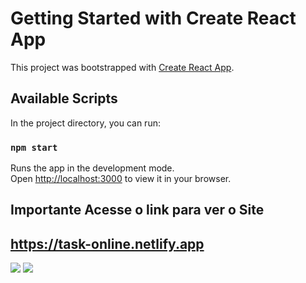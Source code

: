# Getting Started with Create React App

This project was bootstrapped with [Create React App](https://github.com/facebook/create-react-app).

## Available Scripts

In the project directory, you can run:

### `npm start`

Runs the app in the development mode.\
Open [http://localhost:3000](http://localhost:3000) to view it in your browser.

## Importante Acesse o link para ver o Site
## https://task-online.netlify.app

<div>
  <img src="https://user-images.githubusercontent.com/65944963/212490766-7bfbc768-8477-496c-855c-12fc97061eec.png"/>
  <img src="https://user-images.githubusercontent.com/65944963/212490728-a20f49e1-6c1b-4cdf-b68d-5a82238f1693.png" />
</div>

